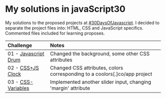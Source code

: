 # My solutions in javaScript30

My solutions to the proposed projects at [#30DaysOfJavascript](https://github.com/wesbos/JavaScript30). I decided to separate the project files into: HTML, CSS and JavaScript specifics. Commented files included for learning proposes.


| Challenge | Notes |
| :-------- | :---- |
| 01 - [Javascript Drum](/Javascript-Drum) | Changed the background, some other CSS attributes | 
| 02 - [CSS+JS Clock](/CSS%2BJS%20Clock) | Changed CSS attributes, colors corresponding to a coolors[.]co/app project | 
| 03 - [CSS-Variables](/CSS-Variables) | Implemented another slider input, changing <img> 'margin' attribute | 

